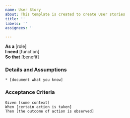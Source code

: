 ```yaml
---
name: User Story
about: This template is created to create User stories
title: ''
labels: ''
assignees: ''

---
```


**As a** [role]  
**I need** [function]  
**So that** [benefit]  
      
### Details and Assumptions
    * [document what you know]      

### Acceptance Criteria     
``` gherkin 
Given [some context]
When [certain action is taken]
Then [the outcome of action is observed]
```
